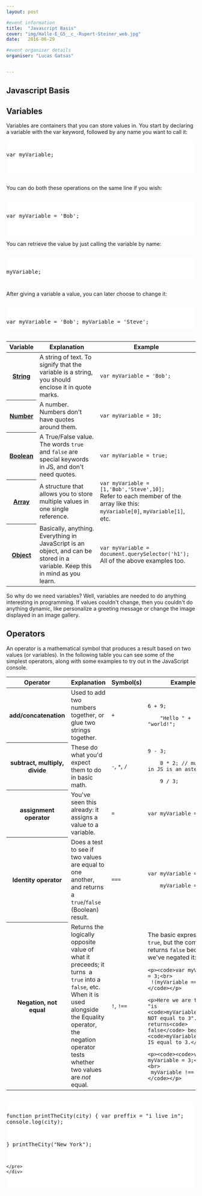 ```yaml
---
layout: post

#event information
title:  "Javascript Basis"
cover: "img/Halle-E_G5__c_-Rupert-Steiner_web.jpg"
date:   2016-06-29

#event organiser details
organiser: "Lucas Gatsas"


---
```

<h2 class="section-heading"> Javascript Basis </h2>




<h2 class="section-heading"> Variables </h2>
Variables are containers that you can store values in. You start by declaring a variable with the var keyword, followed by any name you want to call it:


<div style="overflow:auto; height=200; width=100%;">
<pre style="background:white;">

var myVariable;

</pre></div>


You can do both these operations on the same line if you wish:
<div style="overflow:auto; height=200; width=100%;">
<pre style="background:white;">

var myVariable = 'Bob';

</pre></div>
You can retrieve the value by just calling the variable by name:



<div style="overflow:auto; height=200; width=100%;">
<pre style="background:white;">

myVariable;
</pre></div>


After giving a variable a value, you can later choose to change it:


<div style="overflow:auto; height=200; width=100%;">
<pre style="background:white;">

var myVariable = 'Bob';
myVariable = 'Steve';
</pre></div>



<table class="standard-table">
 <thead>
  <tr>
   <th scope="row">Variable</th>
   <th scope="col">Explanation</th>
   <th scope="col">Example</th>
  </tr>
 </thead>
 <tbody>
  <tr>
   <th scope="row"><a title="Die Definition dieses Ausdrucks (String) wurde noch nicht geschrieben; bitte hilf mit und trage sie bei!" href="/de/docs/Glossary/String" class="new glossaryLink">String</a></th>
   <td>A string of text. To signify that the variable is a string, you should enclose it in quote marks.</td>
   <td><code>var myVariable = 'Bob';</code></td>
  </tr>
  <tr>
   <th scope="row"><a title="Number: In JavaScript ist&nbsp;Number&nbsp;ein numerischer Datentyp im&nbsp;double-precision 64-bit floating point format (IEEE 754). In anderen Programmiersprachen können verschiedene numerische Typen existieren zum Beispiel Integer, Float, Double oder Bignum." href="/de/docs/Glossary/Number" class="glossaryLink">Number</a></th>
   <td>A number. Numbers don't have quotes around them.</td>
   <td><code>var myVariable = 10;</code></td>
  </tr>
  <tr>
   <th scope="row"><a title="Boolean: In der Programmierung ist Boolean&nbsp;ein logischer Datentyp, der nur einen der zwei&nbsp;Werte&nbsp;true oder&nbsp;false&nbsp;annehmen kann. Ein Boolean ist die Umsetzung von wahr&nbsp;oder falsch&nbsp;in der Programmierung. Ohne die Möglichkeit Dinge in Booleans auszudrücken würden viele Dinge in einer Programmiersprache nicht mehr funktionieren. Zum Beispiel muss sich in JavaScript eine Bedingung eines&nbsp;if-Statements&nbsp;zu einem Boolean auflösen können. &nbsp;Eine&nbsp;for-Schleife könnte ohne Bedingung nicht feststellen, ob sie den Code ausführen soll oder nicht." href="/de/docs/Glossary/Boolean" class="glossaryLink">Boolean</a></th>
   <td>A True/False value. The words <code>true</code> and <code>false</code> are special keywords in JS, and don't need quotes.</td>
   <td><code>var myVariable = true;</code></td>
  </tr>
  <tr>
   <th scope="row"><a title="Die Definition dieses Ausdrucks (Array) wurde noch nicht geschrieben; bitte hilf mit und trage sie bei!" href="/de/docs/Glossary/Array" class="new glossaryLink">Array</a></th>
   <td>A structure that allows you to store multiple values in one single reference.</td>
   <td><code>var myVariable = [1,'Bob','Steve',10];</code><br>
    Refer to each member of the array like this:<br>
    <code>myVariable[0]</code>, <code>myVariable[1]</code>, etc.</td>
  </tr>
  <tr>
   <th scope="row"><a title="Die Definition dieses Ausdrucks (Object) wurde noch nicht geschrieben; bitte hilf mit und trage sie bei!" href="/de/docs/Glossary/Object" class="new glossaryLink">Object</a></th>
   <td>Basically, anything. Everything in JavaScript is an object, and can be stored in a variable. Keep this in mind as you learn.</td>
   <td><code>var myVariable = document.querySelector('h1');</code><br>
    All of the above examples too.</td>
  </tr>
 </tbody>
</table>

So why do we need variables? Well, variables are needed to do anything interesting in programming. If values couldn't change, then you couldn't do anything dynamic, like personalize a greeting message or change the image displayed in an image gallery.


<h2 class="section-heading"> Operators</h2>
An operator is a mathematical symbol that produces a result based on two values (or variables). In the following table you can see some of the simplest operators, along with some examples to try out in the JavaScript console.


<table class="standard-table">
 <thead>
  <tr>
   <th scope="row">Operator</th>
   <th scope="col">Explanation</th>
   <th scope="col">Symbol(s)</th>
   <th scope="col">Example</th>
  </tr>
 </thead>
 <tbody>
  <tr>
   <th scope="row">add/concatenation</th>
   <td>Used to add two numbers together, or glue two strings together.</td>
   <td><code>+</code></td>
   <td><code>6 + 9;<br>
    "Hello " + "world!";</code></td>
  </tr>
  <tr>
   <th scope="row">subtract, multiply, divide</th>
   <td>These do what you'd expect them to do in basic math.</td>
   <td><code>-</code>, <code>*</code>, <code>/</code></td>
   <td><code>9 - 3;<br>
    8 * 2; // multiply in JS is an asterisk<br>
    9 / 3;</code></td>
  </tr>
  <tr>
   <th scope="row">assignment operator</th>
   <td>You've seen this already: it assigns a value to a variable.</td>
   <td><code>=</code></td>
   <td><code>var myVariable = 'Bob';</code></td>
  </tr>
  <tr>
   <th scope="row">Identity operator</th>
   <td>Does a test to see if two values are equal to one another, and returns a <code>true</code>/<code>false</code> (Boolean) result.</td>
   <td><code>===</code></td>
   <td><code>var myVariable = 3;<br>
    myVariable === 4;</code></td>
  </tr>
  <tr>
   <th scope="row">Negation, not equal</th>
   <td>Returns the logically opposite value of what it preceeds; it turns&nbsp; a <code>true</code> into a <code>false</code>, etc. When it is used alongside the Equality operator, the negation operator tests whether two values are <em>not</em> equal.</td>
   <td><code>!</code>, <code>!==</code></td>
   <td>
    <p>The basic expression is <code>true</code>, but the comparison returns <code>false</code> because we've negated it:</p>

    <p><code>var myVariable = 3;<br>
     !(myVariable === 3);</code></p>

    <p>Here we are testing "is <code>myVariable</code> NOT equal to 3". This returns<code> false</code> because <code>myVariable</code> IS equal to 3.</p>

    <p><code><code>var myVariable = 3;</code><br>
     myVariable !== 3;</code></p>
   </td>
  </tr>
 </tbody>
</table>


<div style="overflow:auto; height=200; width=100%;">
<pre style="background:white;">

function printTheCity(city) {
	var preffix = "i live in";
	console.log(city);

}
	printTheCity("New York");


	
	</pre>
	</div>
</pre></div>
